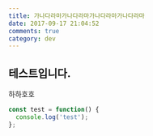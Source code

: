 ```yaml
---
title: 가나다라마가나다라마가나다라마가나다라마
date: 2017-09-17 21:04:52
comments: true
category: dev
---
```


## 테스트입니다.

하하호호

```js
const test = function() {
  console.log('test');
};
```
